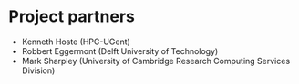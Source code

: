 # Project partners

* Kenneth Hoste (HPC-UGent)
* Robbert Eggermont (Delft University of Technology)
* Mark Sharpley (University of Cambridge Research Computing Services Division)
